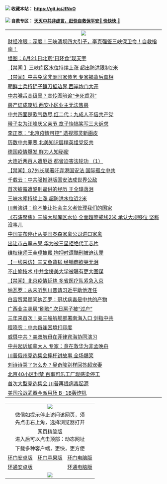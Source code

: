  #### <img src="https://img.icons8.com/offices/30/000000/internet.png"/>  收藏本站： https://git.io/JfNvO 

 #### <img src="https://img.icons8.com/color/48/000000/conflict.png"/>  自救专区： [天灭中共非虚言，赶快自救保平安🍎 快快快 📩](https://github.com/pwgy/td/blob/master/README.md)

 
 
<table>  
  <tr>
    <td colspan="2" align=center><img src="https://cdn.jsdelivr.net/gh/gyoupiodf/im1/%E7%BD%91%E9%97%A8%E6%96%B0%E9%97%BB1.jpg"></td>
 </tr>
<tr><td colspan="2" align="left"><a href="https://dwkts8awlbkd7.cloudfront.net/?name=c1188045&key=jdhvxawhshihitwk&from=gy1">财经冷眼：深度！三峡溃坝四大引子，李克强签三峡保卫令！自救指南！</a></td></tr>
<tr><td colspan="2" align="left"><a href="https://dwkts8awlbkd7.cloudfront.net/?name=c1188044&key=jdhvxawhshihitwk&from=gy1">组图：6月21日北京“日环食”现天宇</a></td></tr>
<tr><td colspan="2" align="left"><a href="https://dwkts8awlbkd7.cloudfront.net/?name=c1188076&key=jdhvxawhshihitwk&from=gy1">【禁闻 】三峡库区水位持续上涨 超出防洪限制2米</a></td></tr>
<tr><td colspan="2" align="left"><a href="https://dwkts8awlbkd7.cloudfront.net/?name=c1188069&key=jdhvxawhshihitwk&from=gy1">【禁闻】中共免除非洲国家债务 专家揭背后真相</a></td></tr>
<tr><td colspan="2" align="left"><a href="https://dwkts8awlbkd7.cloudfront.net/?name=c1188055&key=jdhvxawhshihitwk&from=gy1">朝鲜士兵持铲子镰刀抵边界 西岸炮门大开</a></td></tr>
<tr><td colspan="2" align="left"><a href="https://dwkts8awlbkd7.cloudfront.net/?name=c1188077&key=jdhvxawhshihitwk&from=gy1">中共喉舌高级黑？宣传图暗谕“卡死香港”</a></td></tr>
<tr><td colspan="2" align="left"><a href="https://dwkts8awlbkd7.cloudfront.net/?name=c1188066&key=jdhvxawhshihitwk&from=gy1">房产证成废纸 西安小区业主无法售房</a></td></tr>
<tr><td colspan="2" align="left"><a href="https://dwkts8awlbkd7.cloudfront.net/?name=c1188056&key=jdhvxawhshihitwk&from=gy1">中共四面楚歌气数尽 红二代：九成人不信共产党</a></td></tr>
<tr><td colspan="2" align="left"><a href="https://dwkts8awlbkd7.cloudfront.net/?name=c1188074&key=jdhvxawhshihitwk&from=gy1">带子女为汪峰庆父亲节 章子怡搞笑写三大诉求</a></td></tr>
<tr><td colspan="2" align="left"><a href="https://dwkts8awlbkd7.cloudfront.net/?name=c1188082&key=jdhvxawhshihitwk&from=gy1">李正宽：“北京疫情可控” 透视邪灵新画皮</a></td></tr>
<tr><td colspan="2" align="left"><a href="https://dwkts8awlbkd7.cloudfront.net/?name=c1188062&key=jdhvxawhshihitwk&from=gy1">历数中共罪恶 北美知识层精英组党反共</a></td></tr>
<tr><td colspan="2" align="left"><a href="https://dwkts8awlbkd7.cloudfront.net/?name=c1188052&key=jdhvxawhshihitwk&from=gy1">德国疫情爆发 鲜为人知秘密</a></td></tr>
<tr><td colspan="2" align="left"><a href="https://dwkts8awlbkd7.cloudfront.net/?name=c1188065&key=jdhvxawhshihitwk&from=gy1">大连近两百人遭厄运 都曾迫害法轮功 （1）</a></td></tr>
<tr><td colspan="2" align="left"><a href="https://dwkts8awlbkd7.cloudfront.net/?name=c1188068&key=jdhvxawhshihitwk&from=gy1">【禁闻】G7外长联署吁弃港国安法 国际孤立中共</a></td></tr>
<tr><td colspan="2" align="left"><a href="https://dwkts8awlbkd7.cloudfront.net/?name=c1188075&key=jdhvxawhshihitwk&from=gy1">千载云：中共强推港版国安法成世界公敌</a></td></tr>
<tr><td colspan="2" align="left"><a href="https://dwkts8awlbkd7.cloudfront.net/?name=c1188072&key=jdhvxawhshihitwk&from=gy1">首次披露遭酷刑逼供的经历 王全璋落泪</a></td></tr>
<tr><td colspan="2" align="left"><a href="https://dwkts8awlbkd7.cloudfront.net/?name=c1188058&key=jdhvxawhshihitwk&from=gy1">三峡水库持续上涨 超防洪水位近2米</a></td></tr>
<tr><td colspan="2" align="left"><a href="https://dwkts8awlbkd7.cloudfront.net/?name=c1188057&key=jdhvxawhshihitwk&from=gy1">川普演讲：绝不能让社会主义者管理我们的国家</a></td></tr>
<tr><td colspan="2" align="left"><a href="https://dwkts8awlbkd7.cloudfront.net/?name=c1188046&key=jdhvxawhshihitwk&from=gy1">《石涛聚焦》三峡大坝库区水位 全面超警戒线2米 承认大坝移位 坚称没事儿</a></td></tr>
<tr><td colspan="2" align="left"><a href="https://dwkts8awlbkd7.cloudfront.net/?name=c1188084&key=jdhvxawhshihitwk&from=gy1">中国宣布停止从美国泰森家禽公司进口家禽</a></td></tr>
<tr><td colspan="2" align="left"><a href="https://dwkts8awlbkd7.cloudfront.net/?name=c1188061&key=jdhvxawhshihitwk&from=gy1">出让市占率未果 华为被三星拒绝代工芯片</a></td></tr>
<tr><td colspan="2" align="left"><a href="https://dwkts8awlbkd7.cloudfront.net/?name=c1188070&key=jdhvxawhshihitwk&from=gy1">维权律师王全璋披露 拘押时遭酷刑被迫认罪</a></td></tr>
<tr><td colspan="2" align="left"><a href="https://dwkts8awlbkd7.cloudfront.net/?name=c1188063&key=jdhvxawhshihitwk&from=gy1">【一线采访】三文鱼背锅 经销商欲哭无泪</a></td></tr>
<tr><td colspan="2" align="left"><a href="https://dwkts8awlbkd7.cloudfront.net/?name=c1188078&key=jdhvxawhshihitwk&from=gy1">不止偷技术 中共金援美大学被曝有更大图谋</a></td></tr>
<tr><td colspan="2" align="left"><a href="https://dwkts8awlbkd7.cloudfront.net/?name=c1188081&key=jdhvxawhshihitwk&from=gy1">【禁闻】北京疫情延烧 多省医疗队紧急入京</a></td></tr>
<tr><td colspan="2" align="left"><a href="https://dwkts8awlbkd7.cloudfront.net/?name=c1188060&key=jdhvxawhshihitwk&from=gy1">纳瓦罗：从未听到川普请习近平助他连任</a></td></tr>
<tr><td colspan="2" align="left"><a href="https://dwkts8awlbkd7.cloudfront.net/?name=c1188043&key=jdhvxawhshihitwk&from=gy1">白宫贸易顾问纳瓦罗：冠状病毒是中共的产物</a></td></tr>
<tr><td colspan="2" align="left"><a href="https://dwkts8awlbkd7.cloudfront.net/?name=c1188080&key=jdhvxawhshihitwk&from=gy1">广西业主卖房“刷脸” 次日房子被“过户”</a></td></tr>
<tr><td colspan="2" align="left"><a href="https://dwkts8awlbkd7.cloudfront.net/?name=c1188051&key=jdhvxawhshihitwk&from=gy1">三年来首次！美三艘航舰部署南海入口 剑指中共</a></td></tr>
<tr><td colspan="2" align="left"><a href="https://dwkts8awlbkd7.cloudfront.net/?name=c1188090&key=jdhvxawhshihitwk&from=gy1">程晓农：中共每逢困境打印度</a></td></tr>
<tr><td colspan="2" align="left"><a href="https://dwkts8awlbkd7.cloudfront.net/?name=c1188073&key=jdhvxawhshihitwk&from=gy1">威慑中共？美双航母在菲律宾海协同演习</a></td></tr>
<tr><td colspan="2" align="left"><a href="https://dwkts8awlbkd7.cloudfront.net/?name=c1188064&key=jdhvxawhshihitwk&from=gy1">中共起诉加拿大人 专家：意在救华为非孟晚舟</a></td></tr>
<tr><td colspan="2" align="left"><a href="https://dwkts8awlbkd7.cloudfront.net/?name=c1188096&key=jdhvxawhshihitwk&from=gy1">川普俄州竞选集会摔杯讲故事 全场爆笑</a></td></tr>
<tr><td colspan="2" align="left"><a href="https://dwkts8awlbkd7.cloudfront.net/?name=c1188071&key=jdhvxawhshihitwk&from=gy1">刘诗诗哭了怎么办？吴奇隆别样回答超宠妻</a></td></tr>
<tr><td colspan="2" align="left"><a href="https://dwkts8awlbkd7.cloudfront.net/?name=c1188083&key=jdhvxawhshihitwk&from=gy1">北京40小区封禁 百事可乐工厂现感染停工</a></td></tr>
<tr><td colspan="2" align="left"><a href="https://dwkts8awlbkd7.cloudfront.net/?name=c1188048&key=jdhvxawhshihitwk&from=gy1">首次大型竞选集会 川普再提病毒起源</a></td></tr>
<tr><td colspan="2" align="left"><a href="https://dwkts8awlbkd7.cloudfront.net/?name=c1188088&key=jdhvxawhshihitwk&from=gy1">美国冷战武器今派用场 B-1B轰炸机</a></td></tr>
  </table>
  <table>
  <tr>
    <td colspan="3" align="center"><img src="https://cdn.jsdelivr.net/gh/opipe/up/oGate65.jpg"/></td>
  </tr>
  <tr>
    <td colspan="3" align="center">微信如提示停止访问该网页，须<br/>先点击右上角，选择浏览器打开</td>
  <tr>
  <tr>
    <td colspan="3" align="center"><a href="https://gitcdn.xyz/cdn/otiny/up/master/show005.htm">网页精简版</a><br/>进入后可以点击顶部：动态网址</td>
  </tr>
  <tr>
    <td colspan="3" align="center">下载多种客户端，更快，更方便</td>
  <tr>
  <tr>
    <td align="center"><a href="https://cdn.jsdelivr.net/gh/opipe/up/oGatea.apk">环门安卓版</a></td>
    <td align="center"><a href="https://x.co/odisk">环门苹果版</a></td>
    <td align="center"><a href="https://cdn.jsdelivr.net/gh/opipe/up/oGate.zip">环门电脑版</a></td>
  </tr>
  <tr>
    <td align="center"><a href="https://cdn.jsdelivr.net/gh/opipe/up/oPipe.apk">环通安卓版</a></td>
    <td align="center"></td>
    <td align="center"><a href="https://raw.githubusercontent.com/opipe/up/master/oPipe.zip">环通电脑版</a></td>
  </tr>
  <tr>
    <td colspan="3" align="center"><img src="https://cdn.jsdelivr.net/gh/opipe/up/oGate640.jpg"/></td>
  </tr>
</table>
